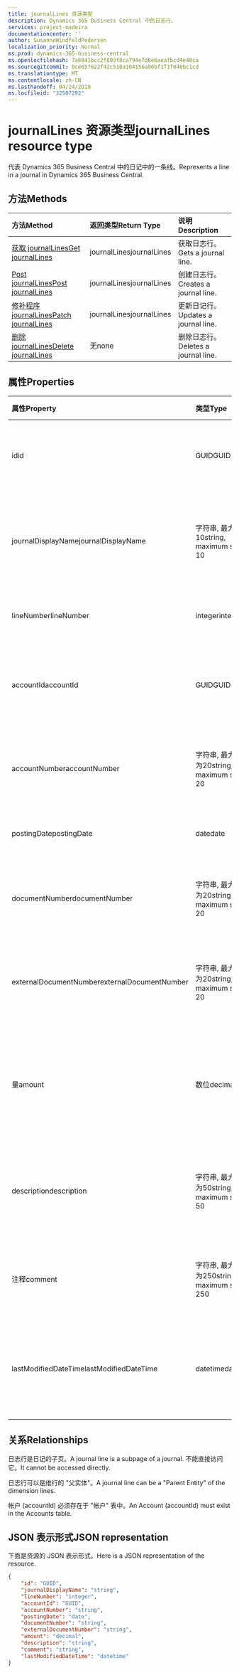 ```yaml
---
title: journalLines 资源类型
description: Dynamics 365 Business Central 中的日志行。
services: project-madeira
documentationcenter: ''
author: SusanneWindfeldPedersen
localization_priority: Normal
ms.prod: dynamics-365-business-central
ms.openlocfilehash: 7a6841bcc2f893f8ca794e7d8e6aeafbcd4e48ca
ms.sourcegitcommit: 0ce657622f42c510a104156a96bf1f1f040bc1cd
ms.translationtype: MT
ms.contentlocale: zh-CN
ms.lasthandoff: 04/24/2019
ms.locfileid: "32507292"
---
```

# <a name="journallines-resource-type"></a><span data-ttu-id="e2b14-103">journalLines 资源类型</span><span class="sxs-lookup"><span data-stu-id="e2b14-103">journalLines resource type</span></span>
<span data-ttu-id="e2b14-104">代表 Dynamics 365 Business Central 中的日记中的一条线。</span><span class="sxs-lookup"><span data-stu-id="e2b14-104">Represents a line in a journal in Dynamics 365 Business Central.</span></span>

## <a name="methods"></a><span data-ttu-id="e2b14-105">方法</span><span class="sxs-lookup"><span data-stu-id="e2b14-105">Methods</span></span>

| <span data-ttu-id="e2b14-106">方法</span><span class="sxs-lookup"><span data-stu-id="e2b14-106">Method</span></span>                                                    | <span data-ttu-id="e2b14-107">返回类型</span><span class="sxs-lookup"><span data-stu-id="e2b14-107">Return Type</span></span>|<span data-ttu-id="e2b14-108">说明</span><span class="sxs-lookup"><span data-stu-id="e2b14-108">Description</span></span>         |
|:----------------------------------------------------------|:-----------|:-------------------|
|[<span data-ttu-id="e2b14-109">获取 journalLines</span><span class="sxs-lookup"><span data-stu-id="e2b14-109">Get journalLines</span></span>](../api/dynamics-journalline-get.md)      |<span data-ttu-id="e2b14-110">journalLines</span><span class="sxs-lookup"><span data-stu-id="e2b14-110">journalLines</span></span>|<span data-ttu-id="e2b14-111">获取日志行。</span><span class="sxs-lookup"><span data-stu-id="e2b14-111">Gets a journal line.</span></span>   |
|[<span data-ttu-id="e2b14-112">Post journalLines</span><span class="sxs-lookup"><span data-stu-id="e2b14-112">Post journalLines</span></span>](../api/dynamics-create-journalline.md)  |<span data-ttu-id="e2b14-113">journalLines</span><span class="sxs-lookup"><span data-stu-id="e2b14-113">journalLines</span></span>|<span data-ttu-id="e2b14-114">创建日志行。</span><span class="sxs-lookup"><span data-stu-id="e2b14-114">Creates a journal line.</span></span>|
|[<span data-ttu-id="e2b14-115">修补程序 journalLines</span><span class="sxs-lookup"><span data-stu-id="e2b14-115">Patch journalLines</span></span>](../api/dynamics-journalline-update.md) |<span data-ttu-id="e2b14-116">journalLines</span><span class="sxs-lookup"><span data-stu-id="e2b14-116">journalLines</span></span>|<span data-ttu-id="e2b14-117">更新日记行。</span><span class="sxs-lookup"><span data-stu-id="e2b14-117">Updates a journal line.</span></span>|
|[<span data-ttu-id="e2b14-118">删除 journalLines</span><span class="sxs-lookup"><span data-stu-id="e2b14-118">Delete journalLines</span></span>](../api/dynamics-journalline-delete.md)|<span data-ttu-id="e2b14-119">无</span><span class="sxs-lookup"><span data-stu-id="e2b14-119">none</span></span>        |<span data-ttu-id="e2b14-120">删除日志行。</span><span class="sxs-lookup"><span data-stu-id="e2b14-120">Deletes a journal line.</span></span>|

## <a name="properties"></a><span data-ttu-id="e2b14-121">属性</span><span class="sxs-lookup"><span data-stu-id="e2b14-121">Properties</span></span>
| <span data-ttu-id="e2b14-122">属性</span><span class="sxs-lookup"><span data-stu-id="e2b14-122">Property</span></span>             | <span data-ttu-id="e2b14-123">类型</span><span class="sxs-lookup"><span data-stu-id="e2b14-123">Type</span></span>                   |<span data-ttu-id="e2b14-124">说明</span><span class="sxs-lookup"><span data-stu-id="e2b14-124">Description</span></span>                                                        |
|:---------------------|:-----------------------|:------------------------------------------------------------------|
|<span data-ttu-id="e2b14-125">id</span><span class="sxs-lookup"><span data-stu-id="e2b14-125">id</span></span>                    |<span data-ttu-id="e2b14-126">GUID</span><span class="sxs-lookup"><span data-stu-id="e2b14-126">GUID</span></span>                    |<span data-ttu-id="e2b14-127">日记行的唯一 ID。</span><span class="sxs-lookup"><span data-stu-id="e2b14-127">The unique ID of the journal line.</span></span> <span data-ttu-id="e2b14-128">不可编辑。</span><span class="sxs-lookup"><span data-stu-id="e2b14-128">Non-editable.</span></span>                   |
|<span data-ttu-id="e2b14-129">journalDisplayName</span><span class="sxs-lookup"><span data-stu-id="e2b14-129">journalDisplayName</span></span>    |<span data-ttu-id="e2b14-130">字符串, 最大值为10</span><span class="sxs-lookup"><span data-stu-id="e2b14-130">string, maximum size 10</span></span> |<span data-ttu-id="e2b14-131">此行所属的日记的显示名称。</span><span class="sxs-lookup"><span data-stu-id="e2b14-131">The display name of the journal that this line belongs to.</span></span> <span data-ttu-id="e2b14-132">只读。</span><span class="sxs-lookup"><span data-stu-id="e2b14-132">Read-Only.</span></span>|
|<span data-ttu-id="e2b14-133">lineNumber</span><span class="sxs-lookup"><span data-stu-id="e2b14-133">lineNumber</span></span>            |<span data-ttu-id="e2b14-134">integer</span><span class="sxs-lookup"><span data-stu-id="e2b14-134">integer</span></span>                 |<span data-ttu-id="e2b14-135">日志行的编号。</span><span class="sxs-lookup"><span data-stu-id="e2b14-135">The number of the journal line.</span></span>                                    |
|<span data-ttu-id="e2b14-136">accountId</span><span class="sxs-lookup"><span data-stu-id="e2b14-136">accountId</span></span>             |<span data-ttu-id="e2b14-137">GUID</span><span class="sxs-lookup"><span data-stu-id="e2b14-137">GUID</span></span>                    |<span data-ttu-id="e2b14-138">与日志行相关的帐户的唯一 ID。</span><span class="sxs-lookup"><span data-stu-id="e2b14-138">The unique ID of the account that the journal line is related to.</span></span>  |
|<span data-ttu-id="e2b14-139">accountNumber</span><span class="sxs-lookup"><span data-stu-id="e2b14-139">accountNumber</span></span>         |<span data-ttu-id="e2b14-140">字符串, 最大大小为20</span><span class="sxs-lookup"><span data-stu-id="e2b14-140">string, maximum size 20</span></span> |<span data-ttu-id="e2b14-141">与日志行相关的帐户的编号。</span><span class="sxs-lookup"><span data-stu-id="e2b14-141">The number of the account that the journal line is related to.</span></span>     |
|<span data-ttu-id="e2b14-142">postingDate</span><span class="sxs-lookup"><span data-stu-id="e2b14-142">postingDate</span></span>           |<span data-ttu-id="e2b14-143">date</span><span class="sxs-lookup"><span data-stu-id="e2b14-143">date</span></span>                    |<span data-ttu-id="e2b14-144">日志行的过帐日期。</span><span class="sxs-lookup"><span data-stu-id="e2b14-144">The date that the journal line is posted.</span></span>                          |
|<span data-ttu-id="e2b14-145">documentNumber</span><span class="sxs-lookup"><span data-stu-id="e2b14-145">documentNumber</span></span>        |<span data-ttu-id="e2b14-146">字符串, 最大大小为20</span><span class="sxs-lookup"><span data-stu-id="e2b14-146">string, maximum size 20</span></span> |<span data-ttu-id="e2b14-147">指定日记行的文档编号。</span><span class="sxs-lookup"><span data-stu-id="e2b14-147">Specifies a document number for the journal line.</span></span>                  |
|<span data-ttu-id="e2b14-148">externalDocumentNumber</span><span class="sxs-lookup"><span data-stu-id="e2b14-148">externalDocumentNumber</span></span>|<span data-ttu-id="e2b14-149">字符串, 最大大小为20</span><span class="sxs-lookup"><span data-stu-id="e2b14-149">string, maximum size 20</span></span> |<span data-ttu-id="e2b14-150">指定日记行的外部文档编号。</span><span class="sxs-lookup"><span data-stu-id="e2b14-150">Specifies an external document number for the journal line.</span></span>        |
|<span data-ttu-id="e2b14-151">量</span><span class="sxs-lookup"><span data-stu-id="e2b14-151">amount</span></span>                |<span data-ttu-id="e2b14-152">数位</span><span class="sxs-lookup"><span data-stu-id="e2b14-152">decimal</span></span>                 |<span data-ttu-id="e2b14-153">指定日记行所包含的总金额 (包括 VAT)。</span><span class="sxs-lookup"><span data-stu-id="e2b14-153">Specifies the total amount (including VAT) that the journal line consists of.</span></span>|
|<span data-ttu-id="e2b14-154">description</span><span class="sxs-lookup"><span data-stu-id="e2b14-154">description</span></span>           |<span data-ttu-id="e2b14-155">字符串, 最大大小为50</span><span class="sxs-lookup"><span data-stu-id="e2b14-155">string, maximum size 50</span></span> |<span data-ttu-id="e2b14-156">日记行的说明, 由用户或 autocreated 提供。</span><span class="sxs-lookup"><span data-stu-id="e2b14-156">The description of the journal line, provided by the user or autocreated.</span></span>|
|<span data-ttu-id="e2b14-157">注释</span><span class="sxs-lookup"><span data-stu-id="e2b14-157">comment</span></span>               |<span data-ttu-id="e2b14-158">字符串, 最大大小为250</span><span class="sxs-lookup"><span data-stu-id="e2b14-158">string, maximum size 250</span></span>|<span data-ttu-id="e2b14-159">用户在日志行上指定的注释。</span><span class="sxs-lookup"><span data-stu-id="e2b14-159">A user specified comment on the journal line.</span></span>                      |
|<span data-ttu-id="e2b14-160">lastModifiedDateTime</span><span class="sxs-lookup"><span data-stu-id="e2b14-160">lastModifiedDateTime</span></span>  |<span data-ttu-id="e2b14-161">datetime</span><span class="sxs-lookup"><span data-stu-id="e2b14-161">datetime</span></span>                |<span data-ttu-id="e2b14-162">修改日记行的最后一个日期/时间。</span><span class="sxs-lookup"><span data-stu-id="e2b14-162">The last datetime the journal line was modified.</span></span> <span data-ttu-id="e2b14-163">只读。</span><span class="sxs-lookup"><span data-stu-id="e2b14-163">Read-Only.</span></span>        |

## <a name="relationships"></a><span data-ttu-id="e2b14-164">关系</span><span class="sxs-lookup"><span data-stu-id="e2b14-164">Relationships</span></span>
<span data-ttu-id="e2b14-165">日志行是日记的子页。</span><span class="sxs-lookup"><span data-stu-id="e2b14-165">A journal line is a subpage of a journal.</span></span> <span data-ttu-id="e2b14-166">不能直接访问它。</span><span class="sxs-lookup"><span data-stu-id="e2b14-166">It cannot be accessed directly.</span></span>

<span data-ttu-id="e2b14-167">日志行可以是维行的 "父实体"。</span><span class="sxs-lookup"><span data-stu-id="e2b14-167">A journal line can be a "Parent Entity" of the dimension lines.</span></span>

<span data-ttu-id="e2b14-168">帐户 (accountId) 必须存在于 "帐户" 表中。</span><span class="sxs-lookup"><span data-stu-id="e2b14-168">An Account (accountId) must exist in the Accounts table.</span></span>


## <a name="json-representation"></a><span data-ttu-id="e2b14-169">JSON 表示形式</span><span class="sxs-lookup"><span data-stu-id="e2b14-169">JSON representation</span></span>

<span data-ttu-id="e2b14-170">下面是资源的 JSON 表示形式。</span><span class="sxs-lookup"><span data-stu-id="e2b14-170">Here is a JSON representation of the resource.</span></span>


```json
{
    "id": "GUID",
    "journalDisplayName": "string",
    "lineNumber": "integer",
    "accountId": "GUID",
    "accountNumber": "string",
    "postingDate": "date",
    "documentNumber": "string",
    "externalDocumentNumber": "string",
    "amount": "decimal",
    "description": "string",
    "comment": "string",
    "lastModifiedDateTime": "datetime"
}
```
